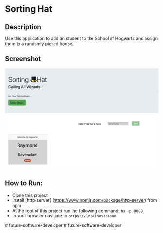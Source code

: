 # Sorting Hat
 
## Description
 
Use this application to add an student to the School of Hogwarts and assign them to a randomly picked house.
 
## Screenshot
![](https://raw.githubusercontent.com/rarceneaux/Sorting-Hat-e10/master/screenshot/Sorting-Hat.png)
 
 
## How to Run:
  * Clone this project
  * Install [http-server] (https://www.npmjs.com/package/http-server) from npm
  * At the root of this project run the following command: `hs -p 8888`
  * In your browser navigate to `https://localhost:8888`

#   f u t u r e - s o f t w a r e - d e v e l o p e r 
 
 #   f u t u r e - s o f t w a r e - d e v e l o p e r 
 
 